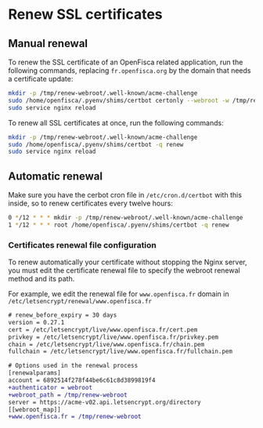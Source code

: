 # Renew SSL certificates

## Manual renewal

To renew the SSL certificate of an OpenFisca related application, run the following commands, replacing `fr.openfisca.org` by the domain that needs a certificate update:

```sh
mkdir -p /tmp/renew-webroot/.well-known/acme-challenge
sudo /home/openfisca/.pyenv/shims/certbot certonly --webroot -w /tmp/renew-webroot/ -d fr.openfisca.org
sudo service nginx reload
```

To renew all SSL certificates at once, run the following commands:

```sh
mkdir -p /tmp/renew-webroot/.well-known/acme-challenge
sudo /home/openfisca/.pyenv/shims/certbot -q renew
sudo service nginx reload
```

## Automatic renewal

Make sure you have the cerbot cron file in `/etc/cron.d/certbot` with this inside, so to renew certificates every twelve hours:

```sh
0 */12 * * * mkdir -p /tmp/renew-webroot/.well-known/acme-challenge
1 */12 * * * root /home/openfisca/.pyenv/shims/certbot -q renew
```

### Certificates renewal file configuration

To renew automatically your certificate without stopping the Nginx server, you must edit the certificate renewal file to specify the webroot renewal method and its path.

For example, we edit the renewal file for `www.openfisca.fr` domain in `/etc/letsencrypt/renewal/www.openfisca.fr`

```diff
# renew_before_expiry = 30 days
version = 0.27.1
cert = /etc/letsencrypt/live/www.openfisca.fr/cert.pem
privkey = /etc/letsencrypt/live/www.openfisca.fr/privkey.pem
chain = /etc/letsencrypt/live/www.openfisca.fr/chain.pem
fullchain = /etc/letsencrypt/live/www.openfisca.fr/fullchain.pem

# Options used in the renewal process
[renewalparams]
account = 6892514f278f44be6c61c8d3899819f4
+authenticator = webroot
+webroot_path = /tmp/renew-webroot
server = https://acme-v02.api.letsencrypt.org/directory
[[webroot_map]]
+www.openfisca.fr = /tmp/renew-webroot
```

